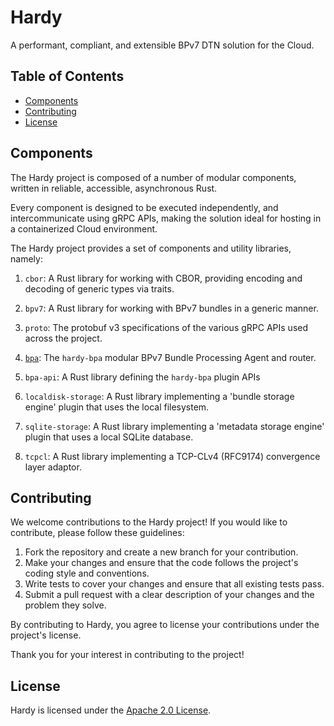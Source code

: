 # Hardy

A performant, compliant, and extensible BPv7 DTN solution for the Cloud.

## Table of Contents

- [Components](#components)
- [Contributing](#contributing)
- [License](#license)

## Components

The Hardy project is composed of a number of modular components, written in reliable, accessible, asynchronous Rust.  

Every component is designed to be executed independently, and intercommunicate using gRPC APIs, making the solution ideal for hosting in a containerized Cloud environment.

The Hardy project provides a set of components and utility libraries, namely:

1. `cbor`: A Rust library for working with CBOR, providing encoding and decoding of generic types via traits.

1. `bpv7`: A Rust library for working with BPv7 bundles in a generic manner.

1. `proto`: The protobuf v3 specifications of the various gRPC APIs used across the project.

1. [`bpa`](./bpa/README.md): The `hardy-bpa` modular BPv7 Bundle Processing Agent and router.

1. `bpa-api`: A Rust library defining the `hardy-bpa` plugin APIs 

1. `localdisk-storage`: A Rust library implementing a 'bundle storage engine' plugin that uses the local filesystem.

1. `sqlite-storage`: A Rust library implementing a 'metadata storage engine' plugin that uses a local SQLite database.

1. `tcpcl`: A Rust library implementing a TCP-CLv4 (RFC9174) convergence layer adaptor.

## Contributing

We welcome contributions to the Hardy project! If you would like to contribute, please follow these guidelines:

1. Fork the repository and create a new branch for your contribution.
1. Make your changes and ensure that the code follows the project's coding style and conventions.
1. Write tests to cover your changes and ensure that all existing tests pass.
1. Submit a pull request with a clear description of your changes and the problem they solve.

By contributing to Hardy, you agree to license your contributions under the project's license.

Thank you for your interest in contributing to the project!

## License

Hardy is licensed under the [Apache 2.0 License](./LICENSE).
